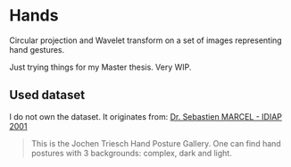 Hands
===

Circular projection and Wavelet transform on a set of images
representing hand gestures.

Just trying things for my Master thesis. Very WIP.

## Used dataset

I do not own the dataset. It originates from:
[Dr. Sebastien MARCEL - IDIAP 2001](http://www.idiap.ch/resource/gestures/)

> This is the Jochen Triesch Hand Posture Gallery.
> One can find hand postures with 3 backgrounds:
> complex, dark and light.
